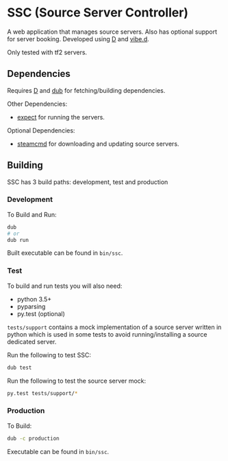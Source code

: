 # SSC (Source Server Controller)

A web application that manages source servers.
Also has optional support for server booking.
Developed using [D](https://dlang.org/) and [vibe.d](https://vibed.org/).

Only tested with tf2 servers.

## Dependencies

Requires [D](https://dlang.org/) and [dub](http://code.dlang.org/getting_started) for fetching/building dependencies.

Other Dependencies:
- [expect](http://expect.sourceforge.net/) for running the servers.

Optional Dependencies:
- [steamcmd](https://developer.valvesoftware.com/wiki/SteamCMD) for downloading and updating source servers.

## Building

SSC has 3 build paths: development, test and production

### Development

To Build and Run:

```bash
dub
# or
dub run
```

Built executable can be found in `bin/ssc`.

### Test

To build and run tests you will also need:
* python 3.5+
* pyparsing
* py.test (optional)

`tests/support` contains a mock implementation of a source server written in
python which is used in some tests to avoid running/installing a source
dedicated server.

Run the following to test SSC:

```bash
dub test
```

Run the following to test the source server mock:

```bash
py.test tests/support/*
```

### Production

To Build:

```bash
dub -c production
```

Executable can be found in `bin/ssc`.
